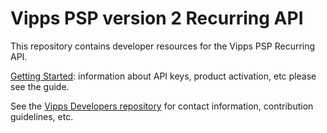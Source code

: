 
# Vipps PSP version 2 Recurring API

This repository contains developer resources for the Vipps PSP Recurring API.

[Getting Started](https://github.com/vippsas/vipps-developers/blob/master/vipps-getting-started.md): information about API keys, product activation, etc please see the guide.

See the [Vipps Developers repository](https://github.com/vippsas/vipps-developers) for contact information, contribution guidelines, etc.